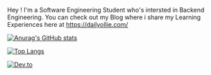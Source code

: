 Hey ! I'm a Software Engineering Student who's intersted in Backend Engineering. You can check out my Blog where i share my Learning Experiences here at https://dailyollie.com/

[![Anurag's GitHub stats](https://github-readme-stats.vercel.app/api?username=OliFady)](https://github.com/anuraghazra/github-readme-stats)

[![Top Langs](https://github-readme-stats.vercel.app/api/top-langs/?username=anuraghazra)](https://github.com/anuraghazra/github-readme-stats)

[![Dev.to](https://github-readme-stats.vercel.app/api/pin/?username=OliFady&repo=https://github.com/OliFady/LeetCode-75-Blind-Questions-in-Java)](https://github.com/OliFady/LeetCode-75-Blind-Questions-in-Java)
